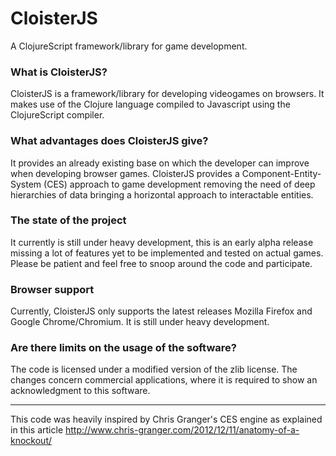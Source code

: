 # CloisterJS

A ClojureScript framework/library for game development.

### What is CloisterJS?

CloisterJS is a framework/library for developing videogames on browsers. It makes use of the Clojure language compiled to Javascript using the ClojureScript compiler.

### What advantages does CloisterJS give?

It provides an already existing base on which the developer can improve when developing browser games. CloisterJS provides a Component-Entity-System (CES) approach to game development removing the need of deep hierarchies of data bringing a horizontal approach to interactable entities.

### The state of the project

It currently is still under heavy development, this is an early alpha release missing a lot of features yet to be implemented and tested on actual games. Please be patient and feel free to snoop around the code and participate.

### Browser support

Currently, CloisterJS only supports the latest releases Mozilla Firefox and Google Chrome/Chromium. It is still under heavy development.

### Are there limits on the usage of the software?

The code is licensed under a modified version of the zlib license. The changes concern commercial applications, where it is required to show an acknowledgment to this software.




<hr>

This code was heavily inspired by Chris Granger's CES engine as explained in this article http://www.chris-granger.com/2012/12/11/anatomy-of-a-knockout/
